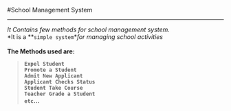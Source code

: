 #School Management System
____
*It Contains few methods for school management system.*<br>
*It is a **`simple system`**for managing school activities*<br><br>
**The Methods used are:** <br>
>**`Expel Student`** <br>
**`Promote a Student`** <br>
**`Admit New Applicant`** <br>
**`Applicant Checks Status`** <br>
**`Student Take Course`** <br>
**`Teacher Grade a Student`** <br>
**`etc`...** <br>

```

```
